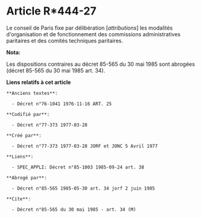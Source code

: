 # Article R*444-27

Le conseil de Paris fixe par délibération [*attributions*] les modalités d'organisation et de fonctionnement des commissions
administratives paritaires et des comités techniques paritaires.

**Nota:**

Les dispositions contraires au décret 85-565 du 30 mai 1985 sont abrogées (décret 85-565 du 30 mai 1985 art. 34).

**Liens relatifs à cet article**

	**Anciens textes**:

	  - Décret n°76-1041 1976-11-16 ART. 25

	**Codifié par**:

	  - Décret n°77-373 1977-03-28

	**Créé par**:

	  - Décret n°77-373 1977-03-28 JORF et JONC 5 Avril 1977

	**Liens**:

	  - SPEC_APPLI: Décret n°85-1003 1985-09-24 art. 38

	**Abrogé par**:

	  - Décret n°85-565 1985-05-30 art. 34 jorf 2 juin 1985

	**Cite**:

	  - Décret n°85-565 du 30 mai 1985 - art. 34 (M)
